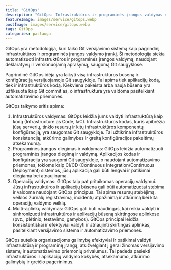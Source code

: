 ```yaml
---
title: "GitOps"
description: "GitOps: Infrastruktūros ir programinės įrangos valdymas naudojant Git"
featureImage: images/service/gitops.webp
postImage: images/service/gitops.webp
tags: GitOps
categories: paslauga
---
```


GitOps yra metodologija, kuri taiko Git versijavimo sistemą kaip pagrindinį infrastruktūros ir programinės įrangos
valdymo įrankį. Ši metodologija siekia automatizuoti infrastruktūros ir programinės įrangos valdymą, naudojant
deklaratyvų ir versionuojamą aprašymą, saugomą Git saugyklose.

Pagrindinė GitOps idėja yra laikyti visą infrastruktūros būseną ir konfigūraciją versijuojamoje Git saugykloje. Tai
apima tiek aplikacijų kodą, tiek ir infrastruktūros kodą. Kiekviena pakeista arba nauja būsena yra užfiksuota kaip Git
commit'as, o infrastruktūra yra valdoma pasitelkiant automatizavimo priemones.

GitOps taikymo sritis apima:

1. Infrastruktūros valdymas: GitOps leidžia jums valdyti infrastruktūrą kaip kodą (Infrastructure as Code, IaC).
   Infrastruktūros kodas, kuris apibrėžia jūsų serverių, tinklo resursų ir kitų infrastruktūros komponentų
   konfigūraciją, yra saugomas Git saugykloje. Tai užtikrina infrastruktūros konsistenciją, atkūrimo galimybes ir greitą
   konfigūracijos pakeitimų atsekamumą.
2. Programinės įrangos diegimas ir valdymas: GitOps leidžia automatizuoti programinės įrangos diegimą ir valdymą.
   Aplikacijos kodas ir konfigūracija yra saugomi Git saugykloje, o naudojant automatizavimo priemones, tokioms kaip
   CI/CD (Continuous Integration/Continuous Deployment) sistemos, jūsų aplikacija gali būti lengvai ir patikimai
   diegiama bei atnaujinama.
3. Operacijų valdymas: GitOps taip pat pritaikomas operacijų valdymui. Jūsų infrastruktūros ir aplikacijų būsena gali
   būti automatizuotai stebima ir valdoma naudojant GitOps principus. Tai apima resursų stebėjimą, veiklos žurnalų
   registravimą, incidentų atpažinimą ir atkūrimą bei kita operacijų valdymo veiklą.
4. Multi-aplinkų valdymas: GitOps gali būti naudingas, kai reikia valdyti ir sinhronizuoti infrastruktūros ir aplikacijų
   būseną skirtingose aplinkose (pvz., plėtinio, testavimo, gamybos). GitOps principai leidžia konsistentiškai ir
   efektyviai valdyti ir atnaujinti skirtingas aplinkas, pasitelkiant versijavimo sistema ir automatizavimo priemones.

GitOps suteikia organizacijoms galimybę efektyviai ir patikimai valdyti infrastruktūrą ir programinę įrangą,
atsižvelgiant į gerai žinomas versijavimo sistemų ir automatizavimo priemonių privalumus. Tai padeda pasiekti
infrastruktūros ir aplikacijų valdymo kokybės, atsekamumo, atkūrimo galimybių ir greičio pagerinimus.
